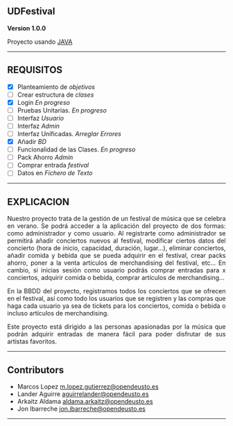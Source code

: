 ## UDFestival

**Version 1.0.0**

Proyecto usando [JAVA](https://github.com/topics/java)

---

## REQUISITOS

- [x] Planteamiento de *objetivos*
- [ ] Crear estructura de *clases*
- [x] Login *En progreso*
- [ ] Pruebas Unitarias. *En progreso* 
- [ ] Interfaz *Usuario*
- [ ] Interfaz *Admin*
- [ ] Interfaz Unificadas. *Arreglar Errores*
- [x] Añadir *BD*
- [ ] Funcionalidad de las Clases. *En progreso*
- [ ] Pack Ahorro *Admin*
- [ ] Comprar entrada *festival*
- [ ] Datos en *Fichero de Texto*

---

## EXPLICACION
<p align="justify"> 
Nuestro proyecto trata de la gestión de un festival de música que se celebra en verano. Se podrá acceder a la aplicación del proyecto de dos formas: como administrador y como usuario. 
Al registrarte como administrador se permitirá añadir conciertos nuevos al festival, modificar ciertos datos del concierto (hora de inicio, capacidad, duración, lugar…), eliminar conciertos, añadir comida y bebida que se pueda adquirir en el festival, crear packs ahorro, poner a la venta artículos de merchandising del festival, etc…
En cambio, si inicias sesión como usuario podrás comprar entradas para x conciertos, adquirir comida o bebida, comprar artículos de merchandising…
</p> 
<p align="justify"> 
En la BBDD del proyecto, registramos todos los conciertos que se ofrecen en el festival, así como todo los usuarios que se registren y las compras que haga cada usuario ya sea de tickets para los conciertos, comida o bebida o incluso artículos de merchandising.
</p>
<p align="justify"> 
Este proyecto está dirigido a las personas apasionadas por la música que podrán adquirir entradas de manera fácil para poder disfrutar de sus artistas favoritos.
</p> 

---

## Contributors

- Marcos Lopez <m.lopez.gutierrez@opendeusto.es>
- Lander Aguirre <aguirrelander@opendeusto.es>
- Arkaitz Aldama <aldama.arkaitz@opendeusto.es> 
- Jon Ibarreche <jon.ibarreche@opendeusto.es>
---
